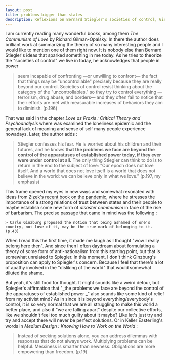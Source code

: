 ```yaml
---
layout: post
title: problems bigger than states
description: Reflexions on Bernard Stiegler's societies of control, Ginzburg's nationalism and Easterling's medium design
---
```


I am currently reading many wonderful books, among them _The Communism of Love_ by Richard Gilman-Opalsky. In there the author does brilliant work at summarizing the theory of so many interesting people and I would like to mention one of them right now. It is nobody else than Bernard Stiegler's ideas that sparked something in me today. As he tries to theorize the "societies of control" we live in today, he acknowledges that people in power   
  
   >  seem incapable of confronting —or unwilling to confront— the fact that things may be "uncontrollable" precisely because they are really beyond our control. Societies of control resist thinking about the category of the "uncontrollables," so they try to control everything —terrorism, drug abuse, and borders— and they often fail to notice that their efforts are met with measurable increases of behaviors they aim to diminish. (p.196)
  
  That was said in the chapter _Love as Praxis : Critical Theory and Psychoanalysis_ where was examined the loneliness epidemic and the general lack of meaning and sense of self many people experience nowadays. Later, the author adds :
  
  > Stiegler confesses his fear. He is worried about his children and their futures, and he knows **that the problems we face are beyond the control of the apparatuses of established power today, if they ever were under control at all.** The only thing Stiegler can think to do is to return in the end to the subject of love: "Our epoch does not love itself. And a world that does not love itself is a world that does not believe in the world: we can believe only in what we love." (p.197, my emphasis)
  
  This frame opened my eyes in new ways and somewhat resonated with ideas from [Zizek's recent book on the pandemic](https://www.ravirer.com/2021/01/31/zizek-pandemic-covid-19/), where he stresses the importance of a strong relations of trust between states and their people to maybe establish some new form of _disaster communism_ in face of the rise of barbarism. The precise passage that came in mind was the following :   
    
    > Carlo Ginzburg proposed the notion that being ashamed of one's country, not love of it, may be the true mark of belonging to it. (p.43)
    
  When I read this the first time, it made me laugh as I thought "wow I really belong here then". And since then I often daydream about formulating a theory of some form of anti-nationalism from this starting point, but that is somewhat unrelated to Spiegler. In this moment, I don't think Ginzburg's proposition can apply to Spiegler's concern. Because I feel that there's a lot of apathy involved in the "disliking of the world" that would somewhat diluted the shame.
  
  But yeah, it's still food for thought. It might sounds like a weird detour, but Spiegler's affirmation that "_the problems we face are beyond the control of the apparatuses of established power _" also sounds like some kind of relief from my activist mind? As in since it is beyond everything/everybody's control, it is so very normal that we are all struggling to make this world a better place, and also if "we are falling apart" despite our collective efforts, like we shouldn't feel too much guilty about it maybe? Like let's just try and try and accept there will never be perfect solutions. Or in Keller Easterling's words in _Medium Design : Knowing How to Work on the World_ :  
    
  >   Instead of seeking solutions alone, you can address dilemmas with responses that do not always work. Multiplying problems can be helpful. Messiness is smarter than newness. Obligations are more empowering than freedom. (p.19)